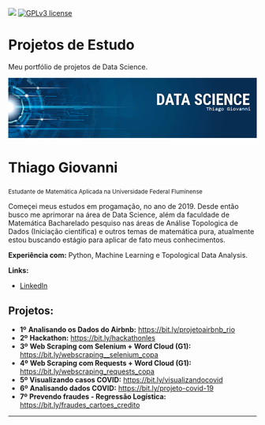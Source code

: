 [![](https://img.shields.io/badge/python-3.7+-blue.svg)](https://www.python.org/downloads/release/python-365/) [![GPLv3 license](https://img.shields.io/badge/License-GPLv3-blue.svg)](http://perso.crans.org/besson/LICENSE.html) 


# Projetos de Estudo
Meu portfólio de projetos de Data Science.



<p align="center">
  <img src="banner.png" >
</p>

# Thiago Giovanni
<sub>Estudante de Matemática Aplicada na Universidade Federal Fluminense</sub>

Começei meus estudos em progamação, no ano de 2019. Desde então busco me aprimorar na área de Data Science, além da faculdade de Matemática Bacharelado pesquiso nas áreas de Análise Topologica de Dados (Iniciação científica) e outros temas de matemática pura, atualmente estou buscando estágio para aplicar de fato meus conhecimentos.

**Experiência com:** Python, Machine Learning e Topological Data Analysis.

**Links:**
* [LinkedIn](https://www.linkedin.com/in/thiagogiovanni)

## Projetos:


* **1º** **Analisando os Dados do Airbnb:** https://bit.ly/projetoairbnb_rio
* **2º** **Hackathon:** https://bit.ly/hackathonles
* **3º** **Web Scraping com Selenium + Word Cloud (G1):** https://bit.ly/webscraping__selenium_copa
* **4º** **Web Scraping com Requests + Word Cloud (G1):** https://bit.ly/webscraping_requests_copa
* **5º** **Visualizando casos COVID:** https://bit.ly/visualizandocovid
* **6º** **Analisando dados COVID:** https://bit.ly/projeto-covid-19
* **7º** **Prevendo fraudes - Regressão Logística:** https://bit.ly/fraudes_cartoes_credito
---




